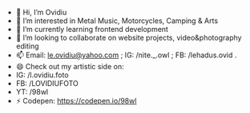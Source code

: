 - 👋 Hi, I’m Ovidiu
- 👀 I’m interested in Metal Music, Motorcycles, Camping & Arts
- 🌱 I’m currently learning frontend development
- 💞️ I’m looking to collaborate on website projects, video&photography editing
- 📫 Email: le.ovidiu@yahoo.com ; IG: /nite._.owl ; FB: /lehadus.ovid .
- 😄 Check out my artistic side on:
- IG: /l.ovidiu.foto
- FB: /LOVIDIUFOTO
- YT: /98wl
- ⚡ Codepen: https://codepen.io/98wl

<!---
Le-Ovid/Le-Ovid is a ✨ special ✨ repository because its `README.md` (this file) appears on your GitHub profile.
You can click the Preview link to take a look at your changes.
--->

